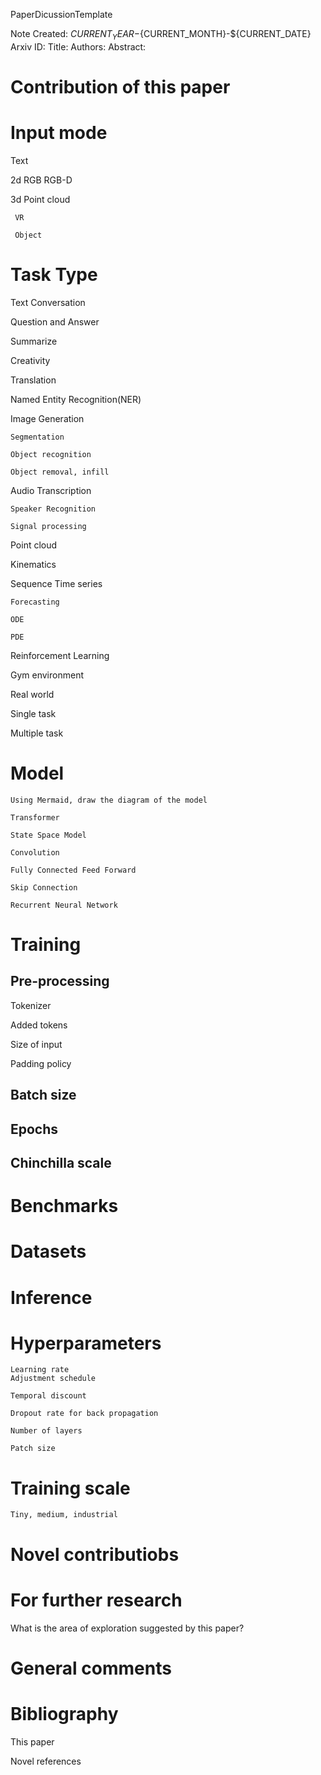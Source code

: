 PaperDicussionTemplate

Note Created: ${CURRENT_YEAR}-${CURRENT_MONTH}-${CURRENT_DATE}
Arxiv ID:
Title: 
Authors:
Abstract:

# Contribution of this paper

# Input mode
   Text

   2d
      RGB 
      RGB-D

   3d
     Point cloud 

     VR

     Object 

# Task Type

Text
   Conversation 

   Question and Answer

   Summarize 

   Creativity 

   Translation 

   Named Entity Recognition(NER)

Image
    Generation

    Segmentation 

    Object recognition 

    Object removal, infill

Audio
    Transcription 

    Speaker Recognition

    Signal processing 

Point cloud 

Kinematics 

Sequence 
    Time series

    Forecasting 

    ODE 

    PDE

Reinforcement Learning 

   Gym environment 

   Real world

   Single task 

   Multiple task


# Model

    Using Mermaid, draw the diagram of the model

    Transformer 

    State Space Model

    Convolution

    Fully Connected Feed Forward 

    Skip Connection 

    Recurrent Neural Network 

# Training 

## Pre-processing 

   Tokenizer 

   Added tokens

   Size of input

   Padding policy 

## Batch size

## Epochs 

## Chinchilla scale

# Benchmarks 

# Datasets 

# Inference 

# Hyperparameters

    Learning rate
    Adjustment schedule 

    Temporal discount 

    Dropout rate for back propagation

    Number of layers

    Patch size


# Training scale
    Tiny, medium, industrial 

# Novel contributiobs

# For further research 

   What is the area of exploration suggested by this paper?

# General comments 


# Bibliography 

   This paper

   Novel references 